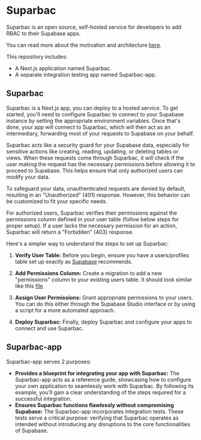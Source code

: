# Suparbac

Suparbac is an open source, self-hosted service for developers to add RBAC to their Supabase apps.

You can read more about the motivation and architecture [here](https://supatable.com/suparbac).

This repository includes:

* A Next.js application named Suparbac.
* A separate integration testing app named Suparbac-app.

## Suparbac

Suparbac is a Next.js app, you can deploy to a hosted service. To get started, you'll need to configure Suparbac to connect to your Supabase instance by setting the appropriate environment variables. Once that's done, your app will connect to Suparbac, which will then act as an intermediary, forwarding most of your requests to Supabase on your behalf.

Suparbac acts like a security guard for your Supabase data, especially for sensitive actions like creating, reading, updating, or deleting tables or views. When these requests come through Suparbac, it will check if the user making the request has the necessary permissions before allowing it to proceed to Supabase. This helps ensure that only authorized users can modify your data.

To safeguard your data, unauthenticated requests are denied by default, resulting in an "Unauthorized" (401) response. However, this behavior can be customized to fit your specific needs.

For authorized users, Suparbac verifies their permissions against the permissions column defined in your user table (follow below steps for proper setup). If a user lacks the necessary permission for an action, Suparbac will return a "Forbidden" (403) response.

Here's a simpler way to understand the steps to set up Suparbac:

1. **Verify User Table:** Before you begin, ensure you have a users/profiles table set up exactly as [Supabase](https://supabase.com/docs/guides/auth/managing-user-data) recommends.

2. **Add Permissions Column:** Create a migration to add a new "permissions" column to your existing users table. It should look similar like this [file](https://github.com/phungleson/suparbac/blob/main/packages/suparbac-app/supabase/migrations/20230031034630_add_users_permissions.sql)

3. **Assign User Permissions:** Grant appropriate permissions to your users. You can do this either through the Supabase Studio interface or by using a script for a more automated approach.

4. **Deploy Suparbac:** Finally, deploy Suparbac and configure your apps to connect and use Suparbac.

## Suparbac-app

Suparbac-app serves 2 purposes:

* **Provides a blueprint for integrating your app with Suparbac:** The Suparbac-app acts as a reference guide, showcasing how to configure your own application to seamlessly work with Suparbac. By following its example, you'll gain a clear understanding of the steps required for a successful integration.
* **Ensures Suparbac functions flawlessly without compromising Supabase:** The Suparbac-app incorporates integration tests. These tests serve a critical purpose: verifying that Suparbac operates as intended without introducing any disruptions to the core functionalities of Supabase. 
